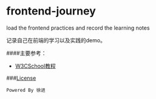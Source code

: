 # frontend-journey
load the frontend practices and record the learning notes

记录自己在前端的学习以及实践的demo。

####主要参考：
* [W3CSchool教程](http://www.w3cschool.cc)

###[License](https://github.com/winar-jin/frontend-journey/blob/master/LICENSE)




`Powered By 徐进`
